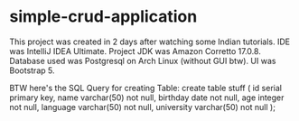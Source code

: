 # simple-crud-application
This project was created in 2 days after watching some Indian tutorials.
IDE was IntelliJ IDEA Ultimate.
Project JDK was Amazon Corretto 17.0.8.
Database used was Postgresql on Arch Linux (without GUI btw).
UI was Bootstrap 5.

BTW here's the SQL Query for creating Table:
create table stuff
(
    id         serial
        primary key,
    name       varchar(50) not null,
    birthday   date        not null,
    age        integer     not null,
    language   varchar(50) not null,
    university varchar(50) not null
);
